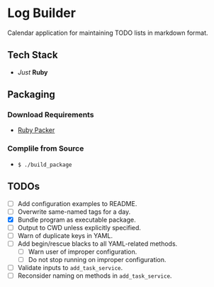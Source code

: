 # Log Builder

Calendar application for maintaining TODO lists in markdown format.

## Tech Stack

- _Just_ **Ruby**

## Packaging

### Download Requirements

- [Ruby Packer](https://github.com/ericbeland/ruby-packer)

### Complile from Source

- `$ ./build_package`

## TODOs

- [ ] Add configuration examples to README.
- [ ] Overwrite same-named tags for a day.
- [x] Bundle program as executable package.
- [ ] Output to CWD unless explicitly specified.
- [ ] Warn of duplicate keys in YAML.
- [ ] Add begin/rescue blacks to all YAML-related methods.
  - [ ] Warn user of improper configuration.
  - [ ] Do not stop running on improper configuration.
- [ ] Validate inputs to `add_task_service`.
- [ ] Reconsider naming on methods in `add_task_service`.

